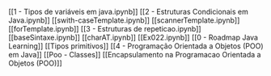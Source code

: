 [[1 - Tipos de variáveis em java.ipynb]]
[[2 - Estruturas Condicionais em Java.ipynb]]
[[swith-caseTemplate.ipynb]]
[[scannerTemplate.ipynb]]
[[forTemplate.ipynb]]
[[3 - Estruturas de repeticao.ipynb]]
[[baseSintaxe.ipynb]]
[[charAT.ipynb]]
[[Ex022.ipynb]]
[[0 - Roadmap Java Learning]]
[[Tipos primitivos]]
[[4 - Programação Orientada a Objetos (POO) em Java]]
[[Poo - Classes]]
[[Encapsulamento na Programacao Orientada a Objetos (POO)]]
